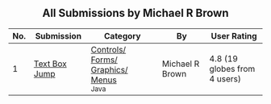 ﻿<div align="center">

## All Submissions by Michael R Brown

</div>

No.  | Submission | Category | By   | User Rating
---- | ---------- | -------- | ---- | -----------
1 | [Text Box Jump<br />](https://github.com/Planet-Source-Code/michael-r-brown-text-box-jump__2-1784) | [Controls/ Forms/ Graphics/ Menus<br /><sup>Java</sup>](../ByCategory/controls-forms-graphics-menus__2-59.md) | Michael R Brown | 4.8 (19 globes from 4 users)
